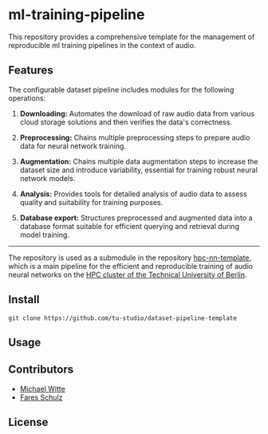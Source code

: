 # ml-training-pipeline

This repository provides a comprehensive template for the management of reproducible ml training pipelines in the context of audio. 

## Features

The configurable dataset pipeline includes modules for the following operations:
1. **Downloading:** Automates the download of raw audio data from various cloud storage solutions and then verifies the data's correctness. 
  
2. **Preprocessing:** 
Chains multiple preprocessing steps to prepare audio data for neural network training. 
  
  <!-- This includes
   - **Sample Rate Conversion**: Adjusts the sampling rate of audio files to a standard value that matches the input requirements of the neural network, ensuring consistency across all data.
  
   - **Bit-depth Conversion**: Modifies the bit depth of audio files to match the neural network's expected input format, which can help in reducing file size or aligning data quality.
  
   - **Gain Normalization**: Applies normalization of audio levels to ensure uniform loudness, which is crucial for maintaining model performance across varied inputs.
  
   - **Silence Trimming**: Removes periods of silence from the beginning and end of audio clips to minimize non-informative data and improve model training efficiency.
  
   - **Silence Addition**: Intentionally adds periods of silence to the audio data, which can help the neural network better handle pauses in speech or other audio signals during practical application.
  
  - **Trimming**:

  - **Shuffle**:
  
-->
  
3. **Augmentation:** Chains multiple data augmentation steps to increase the dataset size and introduce variability, essential for training robust neural network models.

<!--
  - **Stereo Split**
  - **Time Stretching**
  - **Pitch Shifting**
  - **Noise Injection**
  - **Reverberation**
 -->
   
4. **Analysis:** Provides tools for detailed analysis of audio data to assess quality and suitability for training purposes. 
   
5. **Database export:** Structures preprocessed and augmented data into a database format suitable for efficient querying and retrieval during model training.

____________________________________

The repository is used as a submodule in the repository [hpc-nn-template](https://github.com/tu-studio/hpc-nn-template), which is a main pipeline for the efficient and reproducible training of audio neural networks on the [HPC cluster of the Technical University of Berlin](https://www.tu.berlin/campusmanagement/angebot/high-performance-computing-hpc).

## Install

```
git clone https://github.com/tu-studio/dataset-pipeline-template
```

## Usage



## Contributors

- [Michael Witte](https://github.com/michaelwitte)
- [Fares Schulz](https://github.com/faressc)

## License

